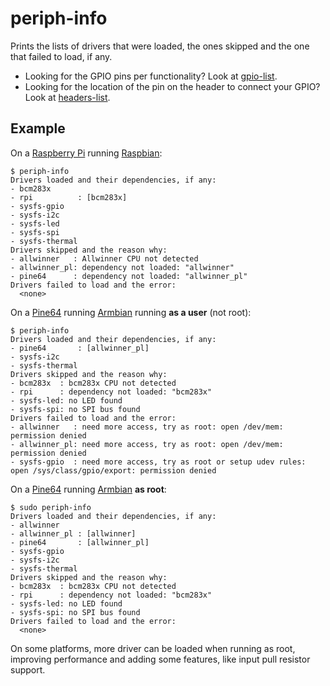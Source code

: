 # periph-info

Prints the lists of drivers that were loaded, the ones skipped and the one that
failed to load, if any.

* Looking for the GPIO pins per functionality? Look at
  [gpio-list](../gpio-list).
* Looking for the location of the pin on the header to connect your GPIO? Look
  at [headers-list](../headers-list).


## Example

On a [Raspberry Pi](https://www.raspberrypi.org/) running
[Raspbian](https://raspbian.org/):

    $ periph-info
    Drivers loaded and their dependencies, if any:
    - bcm283x
    - rpi          : [bcm283x]
    - sysfs-gpio
    - sysfs-i2c
    - sysfs-led
    - sysfs-spi
    - sysfs-thermal
    Drivers skipped and the reason why:
    - allwinner   : Allwinner CPU not detected
    - allwinner_pl: dependency not loaded: "allwinner"
    - pine64      : dependency not loaded: "allwinner_pl"
    Drivers failed to load and the error:
      <none>

On a [Pine64](https://www.pine64.org/) running [Armbian](http://armbian.com)
running **as a user** (not root):

    $ periph-info
    Drivers loaded and their dependencies, if any:
    - pine64       : [allwinner_pl]
    - sysfs-i2c
    - sysfs-thermal
    Drivers skipped and the reason why:
    - bcm283x  : bcm283x CPU not detected
    - rpi      : dependency not loaded: "bcm283x"
    - sysfs-led: no LED found
    - sysfs-spi: no SPI bus found
    Drivers failed to load and the error:
    - allwinner   : need more access, try as root: open /dev/mem: permission denied
    - allwinner_pl: need more access, try as root: open /dev/mem: permission denied
    - sysfs-gpio  : need more access, try as root or setup udev rules: open /sys/class/gpio/export: permission denied

On a [Pine64](https://www.pine64.org/) running [Armbian](http://armbian.com) **as
root**:

    $ sudo periph-info
    Drivers loaded and their dependencies, if any:
    - allwinner
    - allwinner_pl : [allwinner]
    - pine64       : [allwinner_pl]
    - sysfs-gpio
    - sysfs-i2c
    - sysfs-thermal
    Drivers skipped and the reason why:
    - bcm283x  : bcm283x CPU not detected
    - rpi      : dependency not loaded: "bcm283x"
    - sysfs-led: no LED found
    - sysfs-spi: no SPI bus found
    Drivers failed to load and the error:
      <none>

On some platforms, more driver can be loaded when running as root, improving
performance and adding some features, like input pull resistor support.
